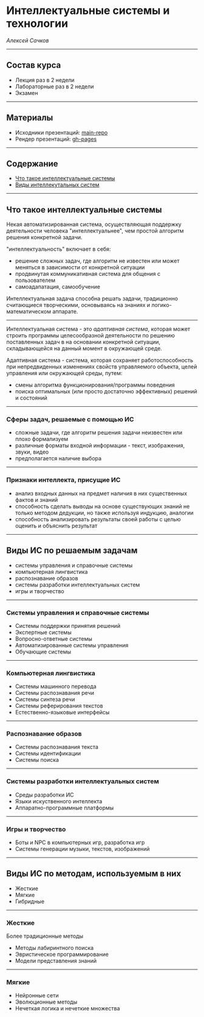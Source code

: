 # Интеллектуальные системы и технологии

<p style="align:right"><em>Алексей Сачков</em></p>

----

## Состав курса

- Лекция раз в 2 недели
- Лабораторные раз в 2 недели
- Экзамен

----

## Материалы

- Исходники презентаций: [main-repo]
- Рендер презентаций: [gh-pages]

[main-repo]: https://github.com/AlexeySachkov/is
[gh-pages]: https://alexeysachkov.github.io/is

---

## Содержание

- [Что такое интеллектуальные системы](#3)
- [Виды интеллекутальных систем](#4)

---

## Что такое интеллектуальные системы

Некая автоматизированная система, осуществляющая поддержку деятельности
человека "интеллектуальнее", чем простой алгоритм решения конкретной задачи.

"интеллектуальность" включает в себя:

- решение сложных задач, где алгоритм не известен или может меняться в
  зависимости от конкретной ситуации
- продвинутая коммуникативная система для общения с пользователем
- самоадапатация, самообучение

Интеллектуальная задача способна решать задачи, традиционно считающиеся
творческими, основываясь на знаниях и логико-математическом аппарате.

----

Интеллектуальная система - это _адаптивная система_, которая может строить
программы целесообразной деятельности по решению поставленных задач в на
основании конкретной ситуации, складывающейся на данный момент в окружающей
среде.

Адаптивная система - система, которая сохраняет работоспособность при
непредвиденных изменениях свойств управляемого объекта, целей управления или
окружающей среды, путем:
- смены алгоритма функционирования/программы поведения
- поиска оптимальных (или просто достаточно эффективных) решений и состояний

----

### Сферы задач, решаемые с помощью ИС

- сложные задачи, где алгоритм решения задачи неизвестен или плохо формализуем
- различные форматы входной информации - текст, изображения, звуки, видео
- предполагается наличие выбора

----

### Признаки интеллекта, присущие ИС

- анализ входных данных на предмет наличия в них существенных фактов и знаний
- способность сделать выводы на основе существующих знаний не только методом
  дедукции, но также используя индукцию, аналогии
- способность анализировать результаты своей работы с целью оценить и объяснить
  результат

---

## Виды ИС по решаемым задачам

- системы управления и справочные системы
- компьютерная лингвистика
- распознавание образов
- системы разработки интеллектуальных систем
- игры и творчество

----

### Системы управления и справочные системы

- Системы поддержки принятия решений
- Экспертные системы
- Вопросно-ответные системы
- Автоматизированные системы управления
- Обучающие системы

----

### Компьютерная лингвистика

- Системы машинного перевода
- Системы распознавания речи
- Системы синтеза речи
- Системы реферирования текстов
- Естественно-языковые интерфейсы

----

### Распознавание образов

- Системы распознавания текста
- Системы идентификации
- Системы поиска

----

### Системы разработки интеллектуальных систем

- Среды разработки ИС
- Языки искуственного интеллекта
- Аппаратно-программные платформы

----

### Игры и творчество

- Боты и NPC в компьютерных игр, разработка игр
- Системы генерации музыки, текстов, изображений

---

## Виды ИС по методам, используемым в них

- Жесткие
- Мягкие
- Гибридные

----

### Жесткие

Более традиционные методы

- Методы лабиринтного поиска
- Эвристическое программирование
- Модели представления знаний

----

### Мягкие

- Нейронные сети
- Эволюционные методы
- Нечеткая логика и нечеткие множества
